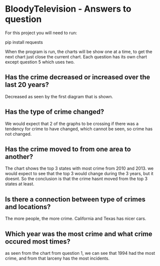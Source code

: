 # BloodyTelevision - Answers to question

For this project you will need to run: 

pip install requests

When the program is run, the charts will be show one at a time, to get the next chart just close the current chart.
Each question has its own chart except question 5 which uses two.


## Has the crime decreased or increased over the last 20 years?
Decreased as seen by the first diagram that is shown.

## Has the type of crime changed?
We would expect that 2 of the graphs to be crossing if there was a tendency for crime to have changed, 
which cannot be seen, so crime has not changed.

## Has the crime moved to from one area to another?
The chart shows the top 3 states with most crime from 2010 and 2013. we would expect to see that the top 3 would change during the 3 years, but it doesnt.
So the conclusion is that the crime hasnt moved from the top 3 states at least.

## Is there a connection between type of crimes and locations?
The more people, the more crime. California and Texas has nicer cars.

## Which year was the most crime and what crime occured most times?
as seen from the chart from question 1, we can see that 1994 had the most crime, and from that larceny has the most incidents.